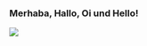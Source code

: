 ### Merhaba, Hallo, Oi und Hello!
<picture>
<source 
  srcset="https://github-readme-stats.vercel.app/api?username=codewithrodi&show_icons=true&theme=dark&hide_border=true"
  media="(prefers-color-scheme: dark)"
/>
<source
  srcset="https://github-readme-stats.vercel.app/api?username=codewithrodi&show_icons=true&hide_border=true"
  media="(prefers-color-scheme: light), (prefers-color-scheme: no-preference)"
/>
<img src="https://github-readme-stats.vercel.app/api?username=codewithrodi&show_icons=true&hide_border=true" />
</picture>
